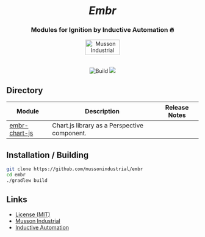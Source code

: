 <div align="center">
  <h1>
    <i>Embr</i>
</h1>
<h3>Modules for Ignition by Inductive Automation 🔥</h3>
  <a href="https://mussonindustrial.com">
        <img src="https://cdn.mussonindustrial.com/files/public/images/emblem.svg" alt="Musson Industrial Logo" width="90" height="40">
  </a>
  <br><br>
<p>
  <img alt="Build" src="https://github.com/mussonindustrial/embr/actions/workflows/build.yml/badge.svg"/>
  <a href="https://github.com/mussonindustrial/embr/blob/main/LICENSE">
    <img src="https://img.shields.io/badge/License-MIT-yellow.svg" />
  </a>

</p>
</div>

 

 ## Directory

| Module                                                                     | Description                                                         | Release Notes                                                                                                                                                     |
| --------------------------------------------------------------------------- | ------------------------------------------------------------------- | ----------------------------------------------------------------------------------------------------------------------------------------------------------------- |
| [embr-chart-js](modules/embr-chart-js)                 | Chart.js library as a Perspective component.        |                 |


## Installation / Building

```sh
git clone https://github.com/mussonindustrial/embr
cd embr
./gradlew build
```



## Links

-   [License (MIT)](LICENSE)
-   [Musson Industrial](https://mussonindustrial.com/)
-   [Inductive Automation](https://inductiveautomation.com/)

[embr]: https://github.com/mussonindustrial/embr
[chartjs]: https://www.chartjs.org/
